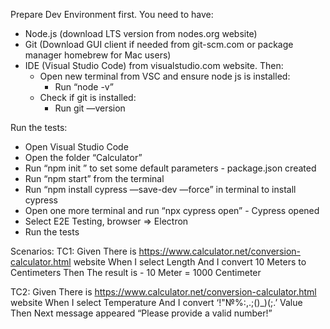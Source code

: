 Prepare Dev Environment first. You need to have:

- Node.js (download LTS version from nodes.org website)
- Git (Download GUI client if needed from git-scm.com or  package manager homebrew for Mac users)
- IDE (Visual Studio Code) from visualstudio.com website. Then:
    - Open new terminal from VSC and ensure node js is installed:
        - Run “node -v”
    - Check if git is installed:
        - Run git —version


Run the tests:

- Open Visual Studio Code
- Open the folder “Calculator”
- Run “npm init ” to set some default parameters - package.json created
- Run “npm start” from the terminal
- Run “npm install cypress —save-dev —force” in terminal to install cypress
- Open one more terminal and run “npx cypress open” - Cypress opened
- Select E2E Testing, browser => Electron
- Run the tests

Scenarios:
TC1:
Given There is https://www.calculator.net/conversion-calculator.html website
When I select Length 
And I convert 10 Meters to Centimeters
Then The result is -  10 Meter = 1000 Centimeter

TC2:
Given There is https://www.calculator.net/conversion-calculator.html website
When I select Temperature 
And I convert ‘!"№%:,.;()_)(;.’ Value
Then Next message appeared “Please provide a valid number!” 
